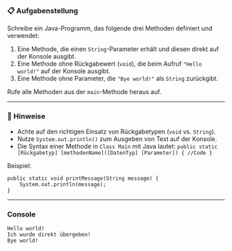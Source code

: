 ### 📋 Aufgabenstellung
Schreibe ein Java-Programm, das folgende drei Methoden definiert und verwendet:

1. Eine Methode, die einen `String`-Parameter erhält und diesen direkt auf der Konsole ausgibt.
2. Eine Methode ohne Rückgabewert (`void`), die beim Aufruf `"Hello world!"` auf der Konsole ausgibt.
3. Eine Methode ohne Parameter, die `"Bye world!"` als `String` zurückgibt.

Rufe alle Methoden  aus der `main`-Methode heraus auf.

---

### 🧩 Hinweise
- Achte auf den richtigen Einsatz von Rückgabetypen (`void` vs. `String`).
- Nutze `System.out.println()` zum Ausgeben von Text auf der Konsole.
- Die Syntax einer Methode in  `Class Main` mit Java lautet: `public static [Rückgabetyp] [methodenName]([DatenTyp] [Parameter]) { //Code }`

Beispiel:
```
public static void printMessage(String message) {
    System.out.println(message);
}
```


---

### Console

```plaintext
Hello world!
Ich wurde direkt übergeben!
Bye world!
```
